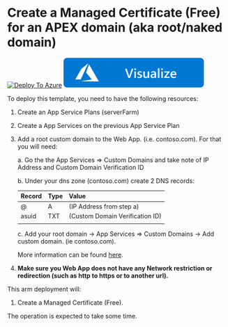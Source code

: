 # Create a Managed Certificate (Free) for an APEX domain (aka root/naked domain)

[![Deploy To Azure](https://aka.ms/deploytoazurebutton)](https://portal.azure.com/#create/Microsoft.Template/uri/https%3A%2F%2Fraw.githubusercontent.com%2FAzure%2Fazure-quickstart-templates%2Fmaster%2F101-app-service-create-managed-certificate-apex%2Fazuredeploy.json)
[![Visualize](https://raw.githubusercontent.com/Azure/azure-quickstart-templates/master/1-CONTRIBUTION-GUIDE/images/visualizebutton.svg?sanitize=true)](http://armviz.io/#/?load=https%3A%2F%2Fraw.githubusercontent.com%2FAzure%2Fazure-quickstart-templates%2Fmaster%2F101-app-service-create-managed-certificate-apex%2Fazuredeploy.json)


To deploy this template, you need to have the following resources:

1. Create an App Service Plans (serverFarm)
2. Create a App Services on the previous App Service Plan
3. Add a root custom domain to the Web App. (i.e. contoso.com).  For that you will need:

    a. Go the the App Services => Custom Domains and take note of IP Address and Custom Domain Verification ID

    b. Under your dns zone (contoso.com) create 2 DNS records:

    | Record | Type | Value                           |
    | -------| ---- | ------------------------------- |
    | @      |   A  |  (IP Address from step a)       |
    | asuid  | TXT  |  (Custom Domain Verification ID)|
    |        |      |                                 |
 
    c. Add your root domain -> App Services => Custom Domains -> Add custom domain. (ie contoso.com).

    More information can be found [here](https://docs.microsoft.com/en-us/azure/app-service/app-service-web-tutorial-custom-domain?tabs=cname).

4. **Make sure you Web App does not have any Network restriction or redirection (such as http to https or to another url).**

This arm deployment will:

1. Create a Managed Certificate (Free).

The operation is expected to take some time.